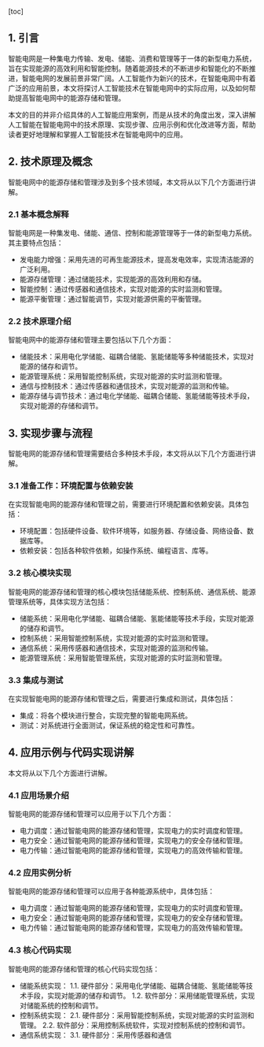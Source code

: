 
[toc]                    
                
                
## 1. 引言

智能电网是一种集电力传输、发电、储能、消费和管理等于一体的新型电力系统，旨在实现能源的高效利用和智能控制。随着能源技术的不断进步和智能化的不断推进，智能电网的发展前景非常广阔。人工智能作为新兴的技术，在智能电网中有着广泛的应用前景，本文将探讨人工智能技术在智能电网中的实际应用，以及如何帮助提高智能电网中的能源存储和管理。

本文的目的并非介绍具体的人工智能应用案例，而是从技术的角度出发，深入讲解人工智能在智能电网中的技术原理、实现步骤、应用示例和优化改进等方面，帮助读者更好地理解和掌握人工智能技术在智能电网中的应用。

## 2. 技术原理及概念

智能电网中的能源存储和管理涉及到多个技术领域，本文将从以下几个方面进行讲解。

### 2.1 基本概念解释

智能电网是一种集发电、储能、通信、控制和能源管理等于一体的新型电力系统。其主要特点包括：

- 发电能力增强：采用先进的可再生能源技术，提高发电效率，实现清洁能源的广泛利用。
- 能源存储管理：通过储能技术，实现能源的高效利用和存储。
- 智能控制：通过传感器和通信技术，实现对能源的实时监测和管理。
- 能源平衡管理：通过智能调节，实现对能源供需的平衡管理。

### 2.2 技术原理介绍

智能电网中的能源存储和管理主要包括以下几个方面：

- 储能技术：采用电化学储能、磁耦合储能、氢能储能等多种储能技术，实现对能源的储存和调节。
- 能源管理系统：采用智能控制系统，实现对能源的实时监测和管理。
- 通信与控制技术：通过传感器和通信技术，实现对能源的监测和传输。
- 能源存储与调节技术：通过电化学储能、磁耦合储能、氢能储能等技术手段，实现对能源的存储和调节。

## 3. 实现步骤与流程

智能电网的能源存储和管理需要结合多种技术手段，本文将从以下几个方面进行讲解。

### 3.1 准备工作：环境配置与依赖安装

在实现智能电网的能源存储和管理之前，需要进行环境配置和依赖安装。具体包括：

- 环境配置：包括硬件设备、软件环境等，如服务器、存储设备、网络设备、数据库等。
- 依赖安装：包括各种软件依赖，如操作系统、编程语言、库等。

### 3.2 核心模块实现

智能电网的能源存储和管理的核心模块包括储能系统、控制系统、通信系统、能源管理系统等，具体实现方法包括：

- 储能系统：采用电化学储能、磁耦合储能、氢能储能等技术手段，实现对能源的储存和调节。
- 控制系统：采用智能控制系统，实现对能源的实时监测和管理。
- 通信系统：采用传感器和通信技术，实现对能源的监测和传输。
- 能源管理系统：采用智能管理系统，实现对能源的实时监测和管理。

### 3.3 集成与测试

在实现智能电网的能源存储和管理之后，需要进行集成和测试，具体包括：

- 集成：将各个模块进行整合，实现完整的智能电网系统。
- 测试：对系统进行全面测试，保证系统的稳定性和可靠性。

## 4. 应用示例与代码实现讲解

本文将从以下几个方面进行讲解。

### 4.1 应用场景介绍

智能电网的能源存储和管理可以应用于以下几个方面：

- 电力调度：通过智能电网的能源存储和管理，实现电力的实时调度和管理。
- 电力安全：通过智能电网的能源存储和管理，实现电力的安全存储和管理。
- 电力传输：通过智能电网的能源存储和管理，实现电力的高效传输和管理。

### 4.2 应用实例分析

智能电网的能源存储和管理可以应用于各种能源系统中，具体包括：

- 电力调度：通过智能电网的能源存储和管理，实现电力的实时调度和管理。
- 电力安全：通过智能电网的能源存储和管理，实现电力的安全存储和管理。
- 电力传输：通过智能电网的能源存储和管理，实现电力的高效传输和管理。

### 4.3 核心代码实现

智能电网的能源存储和管理的核心代码实现包括：

- 储能系统实现：
	1.1. 硬件部分：采用电化学储能、磁耦合储能、氢能储能等技术手段，实现对能源的储存和调节。
	1.2. 软件部分：采用储能管理系统，实现对储能系统的控制和调节。
- 控制系统实现：
	2.1. 硬件部分：采用智能控制系统，实现对能源的实时监测和管理。
	2.2. 软件部分：采用控制系统软件，实现对控制系统的控制和调节。
- 通信系统实现：
	3.1. 硬件部分：采用传感器和通信

